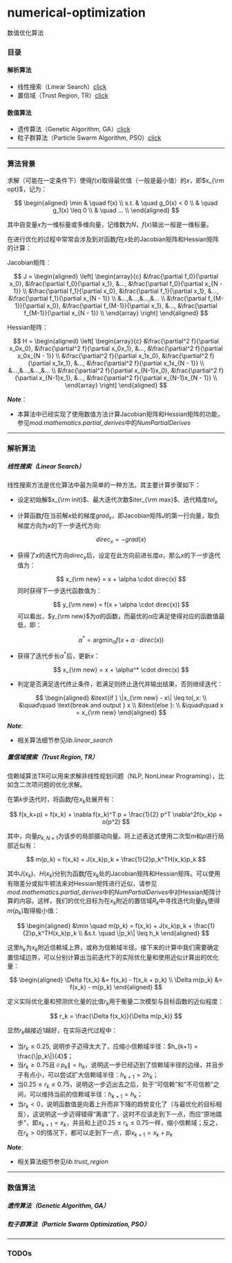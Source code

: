 # numerical-optimization
数值优化算法



### 目录

#### 解析算法

* 线性搜索（Linear Search）<a href="#线性搜索（Linear Search）">click</a>
* 置信域（Trust Region, TR）<a href="#置信域搜索（Trust Region, TR）">click</a>

#### 数值算法

* 遗传算法（Genetic Algorithm, GA）<a href="#遗传算法（Genetic Algorithm, GA）">click</a>
* 粒子群算法（Particle Swarm Algorithm, PSO）<a href="#粒子群算法（Particle Swarm Optimization, PSO）">click</a>

***

### 算法背景

求解（可能在一定条件下）使得$f(x)$取得最优值（一般是最小值）的$x$，即$x_{\rm opt}$，记为：


$$
\begin{aligned}
\min & \quad f(x) \\
s.t. & \quad g_0(x) < 0 \\
& \quad g_1(x) \leq 0 \\
& \quad ... \\
\end{aligned}
$$


其中自变量$x$为一维标量或多维向量，记维数为$N$，$f(x)$输出一般是一维标量。

在进行优化的过程中常常会涉及到对函数$f$在$x$处的Jacobian矩阵和Hessian矩阵的计算：

Jacobian矩阵：


$$
J = \begin{aligned}
	\left[
		\begin{array}{c}
		&\frac{\partial f_0}{\partial x_0}, &\frac{\partial f_0}{\partial x_1}, &..., &\frac{\partial f_0}{\partial x_{N - 1}} \\
		&\frac{\partial f_1}{\partial x_0}, &\frac{\partial f_1}{\partial x_1}, &..., &\frac{\partial f_1}{\partial x_{N - 1}} \\
		&...,&...,&...,&... \\
		&\frac{\partial f_{M-1}}{\partial x_0}, &\frac{\partial f_{M-1}}{\partial x_1}, &..., &\frac{\partial f_{M-1}}{\partial x_{N - 1}} \\
		\end{array}
	\right]
\end{aligned}
$$


Hessian矩阵：


$$
H = \begin{aligned}
	\left[
		\begin{array}{c}
		&\frac{\partial^2 f}{\partial x_0x_0}, &\frac{\partial^2 f}{\partial x_0x_1}, &..., &\frac{\partial^2 f}{\partial x_0x_{N - 1}} \\
		&\frac{\partial^2 f}{\partial x_1x_0}, &\frac{\partial^2 f}{\partial x_1x_1}, &..., &\frac{\partial^2 f}{\partial x_1x_{N - 1}} \\
		&...,&...,&...,&... \\
		&\frac{\partial^2 f}{\partial x_{N-1}x_0}, &\frac{\partial^2 f}{\partial x_{N-1}x_1}, &..., &\frac{\partial^2 f}{\partial x_{N-1}x_{N - 1}} \\
		\end{array}
	\right]
\end{aligned}
$$


***Note***：

* 本算法中已经实现了使用数值方法计算Jacobian矩阵和Hessian矩阵的功能，参见*mod.mathematics.partial_derives*中的*NumPartialDerives*

***

### 解析算法

##### 线性搜索（Linear Search）

线性搜索方法是优化算法中最为简单的一种方法。其主要计算步骤如下：

* 设定初始解$x_{\rm init}$、最大迭代次数$iter_{\rm max}$、迭代精度$tol_x$

* 计算函数$f$在当前解$x$处的梯度$grad_x$，即Jacobian矩阵$J$的第一行向量，取负梯度方向为$x$的下一步迭代方向:


  $$
  direc_x = -grad(x)
  $$


* 获得了$x$的迭代方向$direc_x$后，设定在此方向前进长度$\alpha$，那么$x$的下一步迭代值为：


  $$
  x_{\rm new} = x + \alpha \cdot direc(x)
  $$
  同时获得下一步迭代函数值为：


  $$
  y_{\rm new} = f(x + \alpha \cdot direc(x))
  $$
  可以看出，$y_{\rm new}$为$\alpha$的函数，而最优的$\alpha$应满足使得对应的函数值最低，即：


  $$
  \alpha^* = {\mathop{\arg\min}_\alpha} f(x + \alpha \cdot direc(x))
  $$


* 获得了迭代步长$\alpha^*$后，更新$x$：


  $$
  x_{\rm new} = x + \alpha^* \cdot direc(x)
  $$


* 判定是否满足迭代终止条件，若满足则终止迭代并输出结果，否则继续迭代：


  $$
  \begin{aligned}
  &\text{if } \|x_{\rm new} - x\| \leq tol_x: \\
  &\quad\quad \text{break and output } x \\
  &\text{else }: \\
  &\quad\quad x = x_{\rm new}
  \end{aligned}
  $$


***Note***:

* 相关算法细节参见*lib.linear_search*


##### 置信域搜索（Trust Region, TR）

信赖域算法TR可以用来求解非线性规划问题（NLP, NonLinear Programing），比如含二次项问题的优化求解。

在第$k$步迭代时，将函数$f$在$x_k$处展开有：


$$
f(x_k+p) = f(x_k) + \nabla f(x_k)^T p + \frac{1}{2} p^T \nabla^2f(x_k)p + o(p^2)
$$


其中，向量$p_{k, N \times1}$为该步的局部摄动向量。将上述表达式使用二次型$m$和$p$进行局部近似有：


$$
m(p_k) = f(x_k) + J(x_k)p_k + \frac{1}{2}p_k^TH(x_k)p_k
$$


其中$J(x_k)$、$H(x_k)$分别为函数$f$在$x_k$处的Jacobian矩阵和Hessian矩阵。可以使用有限差分或拟牛顿法来对Hessian矩阵进行近似，请参见*mod.mathematics.partial_derives*中的*NumPartialDerives*中对Hessian矩阵计算的内容。这样，我们的优化目标为在$x_k$附近的置信域$R_k$中寻找迭代向量$p_k$使得$m(p_k)$取得极小值：


$$
\begin{aligned}
&\min \quad m(p_k) = f(x_k) + J(x_k)p_k + \frac{1}{2}p_k^TH(x_k)p_k \\
&s.t. \quad \|p_k\| \leq h_k
\end{aligned}
$$


这里$h_k$为$x_k$附近信赖域上界，或称为信赖域半径。接下来的计算中我们需要确定置信域边界，可以分别计算出当前迭代下的实际优化量和使用近似计算出的优化量：


$$
\begin{aligned}
\Delta f(x_k) &= f(x_k) - f(x_k + p_k) \\
\Delta m(p_k) &= f(x_k) - m(p_k)
\end{aligned}
$$


定义实际优化量和预测优化量的比值$r_k$用于衡量二次模型与目标函数的近似程度：


$$
r_k = \frac{\Delta f(x_k)}{\Delta m(p_k)}
$$


显然$r_k$越接近1越好，在实际迭代过程中：

* 当$r_k \leq 0.25$, 说明步子迈得太大了，应缩小信赖域半径：$h_{k+1} = \frac{\|p_k\|}{4}$；
* 当$r_k \geq 0.75$且$\|p_k\| = h_k$，说明这一步已经迈到了信赖域半径的边缘，并且步子有点小，可以尝试扩大信赖域半径：$h_{k+1} = 2h_k$；
* 当$0.25 \leq r_k \leq 0.75$，说明这一步迈出去之后，处于“可信赖”和“不可信赖”之间，可以维持当前的信赖域半径：$h_{k+1} = h_k$；
* 当$r_k < 0$，说明函数值是向着上升而非下降的趋势变化了（与最优化的目标相反），这说明这一步迈得错得“离谱”了，这时不应该走到下一点，而应“原地踏步”，即$x_{k+1} = x_{k}$，并且和上述$0.25 \leq r_k \leq 0.75$一样，缩小信赖域；反之，在$r_k>0$的情况下，都可以走到下一点，即$x_{k+1} = x_k + p_k$



***Note***:

* 相关算法细节参见*lib.trust_region*

***

### 数值算法

##### 遗传算法（Genetic Algorithm, GA）





##### 粒子群算法（Particle Swarm Optimization, PSO）



***

### TODOs
